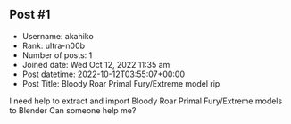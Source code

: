 ## Post #1
- Username: akahiko
- Rank: ultra-n00b
- Number of posts: 1
- Joined date: Wed Oct 12, 2022 11:35 am
- Post datetime: 2022-10-12T03:55:07+00:00
- Post Title: Bloody Roar Primal Fury/Extreme model rip

I need help to extract and import Bloody Roar Primal Fury/Extreme models to Blender
Can someone help me?
